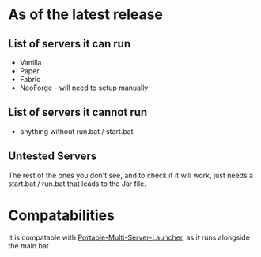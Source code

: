 # As of the latest release
## List of servers it can run
  - Vanilla
  - Paper
  - Fabric
  - NeoForge - will need to setup manually
## List of servers it cannot run
  - anything without run.bat / start.bat
## Untested Servers
The rest of the ones you don't see, and to check if it will work, just needs a start.bat / run.bat that leads to the Jar file.
# Compatabilities
It is compatable with [Portable-Multi-Server-Launcher](https://github.com/JsonJr37/Portable-Multi-Server-Launcher), as it runs alongside the main.bat
